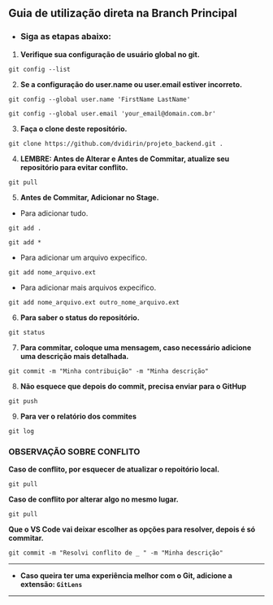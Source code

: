 ## Guia de utilização direta na Branch Principal

* ### Siga as etapas abaixo:

1. **Verifique sua configuração de usuário global no git.**
```
git config --list
```
2. **Se a configuração do user.name ou user.email estiver incorreto.**
```
git config --global user.name 'FirstName LastName'
```
```
git config --global user.email 'your_email@domain.com.br'
```
3. **Faça o clone deste repositório.**
```
git clone https://github.com/dvidirin/projeto_backend.git .
```
4. **LEMBRE: Antes de Alterar e Antes de Commitar, atualize seu repositório para evitar conflito.**
```
git pull
```
5. **Antes de Commitar, Adicionar no Stage.**
- Para adicionar tudo.
```
git add .
```
```
git add *
```
- Para adicionar um arquivo expecifico.
```
git add nome_arquivo.ext
```
- Para adicionar mais arquivos expecifico.
```
git add nome_arquivo.ext outro_nome_arquivo.ext
```
6. **Para saber o status do repositório.**
```
git status
```
7. **Para commitar, coloque uma mensagem, caso necessário adicione uma descrição mais detalhada.**
```
git commit -m "Minha contribuição" -m "Minha descrição"
```
8. **Não esquece que depois do commit, precisa enviar para o GitHup**
```
git push
```
9. **Para ver o relatório dos commites**
```
git log
```

### OBSERVAÇÃO SOBRE CONFLITO

**Caso de conflito, por esquecer de atualizar o repoitório local.**
```
git pull
```

**Caso de conflito por alterar algo no mesmo lugar.**
```
git pull
```
**Que o VS Code vai deixar escolher as opções para resolver, depois é só commitar.**
```
git commit -m "Resolvi conflito de _ " -m "Minha descrição"
```
  
---
* **Caso queira ter uma experiência melhor com o Git, adicione a extensão: `GitLens`**
---
